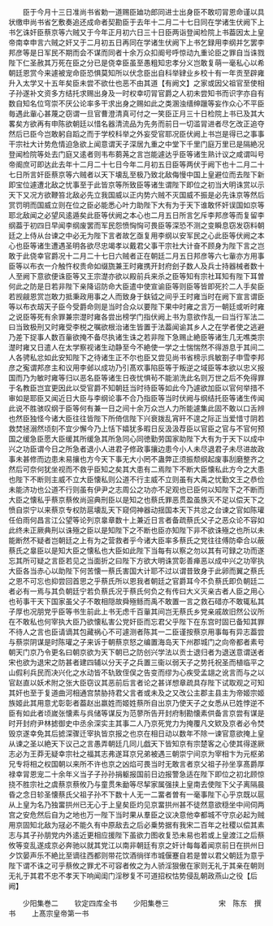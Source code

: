 <!-- { "loadSidebar": true } -->
　　臣于今月十三日准尚书省勅一道赐臣廸功郎同进士出身臣不敢叨冐恩命谨以具状缴申尚书省乞敷奏追还成命者契勘臣于去年十二月二十七日同在学诸生伏阙下上书乞诛奸臣蔡京等六贼又于今年正月初六日三十日臣两诣登闻检院上书葢因太上皇帝南幸申言六贼之奸又于二月初五日再同在学诸生伏阙下上书乞録用李纲并乞罢李邦彦等是日军民不期而会不谋而同者十余万众扣阍号呼惊动九重论臣之罪自当诛戮陛下仁圣赦其万死在臣之分已是侥幸臣虽至愚粗知忠孝分义岂敢复萌一毫私心以希朝廷恩赏今来遽被宠命臣恐惧莫知所以伏念臣出自科举肄业乡校十有一年贡至辟雍升入太学又十五年矣臣未尝不欲仕也恶不由其道【有阙文】之家或因父祖官至使相子孙遂补文资多方结托求赐出身及一时权幸叨冐官爵之人初未尝知书而识字亦自有数自知名位穹崇不厌公论率多干求出身之赐如此之类溷浊缙绅躐等妄作众心不平臣毎遇此軰心甚蔑之窃谓一旦官曹澄清真可付之一笑臣正月三十日检院上书已及其大畧矣方欲再有申陈欲朝廷以惜名器清流品为先务而前日一切滥冐进者尽乞改正追夺然后已臣今岂敢躬自蹈之而于学校科举之外妄受官耶况臣伏阙上书岂是得已之事事干宗社大计势危情迫急欲上闻意谓天子深居九重之中堂下千里门庭万里已是隔絶况登闻检院等处去门庭又逺者则韦布蒭荛之言岂能遽达乎臣等诸生熟计议之咸谓叫号帝阍庶可即达此去年十二月二十七日今年二月初五日臣等两伏于阙下也十二月二十七日所言奸臣蔡京等六贼者以天下壊乱至极乃致北敌侮慢中国上皇避位而去陛下新即宝位遽遭北敌之忧事至于此皆京等所致臣等诸生谓陛下即位之初当大明诛赏以示天下又况方欲鞭笞北敌必先立我国威以正内势六贼不灭国威不振是必先诛京等然后赏罚明而国威立则在位之臣必能悉心叶力助陛下大有为于天下谁敢怀奸误国如京等耶北敌闻之必望风逺遁矣此臣等伏阙之本心也二月五日所言乞斥李邦彦等而复留李纲葢于初四日早闻李纲废罢而军民怨愤恟恟可畏臣等深恐不测之变瞬息窃发窃料朝廷之上侍从台谏之中必无为陛下言者故乞亟复用李纲以安军民之心此臣等伏阙之本心也臣等诸生遭遇圣明各欲尽忠竭孝以戴君父事干宗社大计奋不顾身为陛下言之岂敢于此侥幸官爵况十二月二十七日六贼者正在朝廷二月五日邦彦等六七軰亦方用事臣等以布衣一介触忤权贵命如缀旒兼王时雍携开封府刽子数人及兵士持器械者数十人至阙下意欲便诛臣等又王宗濋亦欲以殿前兵来杀之臣等知有宗社耳知有陛下耳曽何此之防是日若非陛下亲降诏防命大臣遣中使宣谕臣等则臣等皆即死扵二人手矣臣若觊觎恩赏岂敢力抵秉政用事之人而致身于鈇钺之间乎王时雍当时在阙下宣言谓臣等以布衣刼天子臣今受爵命则是当时合众以要陛下果中时雍之言万一朝廷或听时雍之说臣等死有余罪兼宗濋时雍各尝出榜学门指伏阙上书为意欲作乱一曰当行军法二曰当致极刑又时雍受李棁之嘱欲根治诸生皆置于法葢闻谕其乡人之在学者使之逃避乃差下捉事人数百軰欲掩不备尽执诸生诛之若非陛下急赐止絶臣等诸生几无噍类宗濋时雍又日遣人在太学察视诸生动静至今不絶使一学之士惴惴然不得游息于其间二人各骋私忿如此安知陛下之待诸生正不尔也臣又尝见尚书省榜示呉敏劄子申雪李邦彦之寃谓邦彦主和议用李邺以成功乃引髙欢事陷臣等于叛逆之域臣等本欲以忠义报国而乃为敏时雍等归以恶名臣等诸生日夜忧惧茍不能湔洗此名则万世之后不免得罪于名教臣岂宜更因此以受官爵不知朝廷当时待臣等如此今乃遽欲加臣以官何举措不审如是耶臣又闻近日大臣与李纲论事不合乃指臣等当时伏阙与纲结托臣等诸生传闻此说不胜骇叹纲于臣等何有兼一日之间十余万众岂人力所能遽集此固不敢以口舌辨也然臣独怪今诸大臣往往皆陛下所倚信陛下兴衰拨乱宵旰不遑之际正当爱惜寸阴若救焚拯溺然顷刻不宜少懈今乃上恬下嬉犹多暇日反汲汲荐臣以官臣之官与不官何预国之缓急臣愿大臣缓其所缓急其所急同心同徳勤劳国家助陛下大有为于天下以成中兴之功臣谓今日之所急者退小人进君子修政事攘边患今小人未尽退君子未尽进故政事未甚修而边患未易攘也方今天下事无大小罔不蛊弊正须振颓纲起废事刮磨整齐之然后可奈何犹坐视而不救乎臣知之矣其大患有二焉陛下不断大臣懐私此方今之大患也陛下不断则主威不立大臣懐私则公道不行主威不立则虽有大禹之忧勤文王之恭俭未能济功也公道不行则虽有伊尹之志周公之功亦不足观也已臣何以知陛下之不断而大臣之懐私乎蔡京蔡攸尚逭典刑臣以是知之也蔡氏罪恶贯盈虽族灭不足以偿天下之愤自崇宁以来蔡京专权防扈壊乱天下窥伺神器动揺国本天下共忿之台谏之官如陈瓘任伯雨何昌言江公望等论列京辠章数十上兼近日言者备疏蔡氏父子之恶众论不容如此终未正厥典刑以诛殛之臣以是知陛下之不断也臣亦知陛下非不欲诛殛之也所以未能断然不疑者岂朝廷之上有为之营救者乎今诸大臣率多蔡氏之党往往傅防牵合以蔽蔡氏之辠臣以是知大臣之懐私也大臣如此陛下当每有以察之勿以其有可録之功而遂忘其所可疑之言臣若见之当面折之曰陛下方欲大明诛赏彰善瘅恶以成中兴之功宰执大臣各当赤心以助陛下何苦懐一蔡氏害国大计耶不过以谓昔致身于此卵而翼之蔡氏之恩不可忘也抑尝回首思之乎蔡氏所以恩我者朝廷之官爵耳今不负蔡氏即负朝廷二者必有一焉与其负朝廷宁若负蔡氏况于蔡氏何负之有传曰大义灭亲古者人臣之用心也茍事干天下国家虽父子不敢相隠故舜殛鲧而禹不敢置一言之救石碏亦不敢辄私其子厚也况朋党乎臣等书生前此上书无虑千百軰其间岂无蔡氏乡党亲戚故旧然公议所在不敢私也何宰执大臣乃欲懐私害公党奸臣而忘君父乎陛下在东宫时固已备知其罪不待人之言也臣请谪其包藏祸心不可遽测者陈其一二臣谨按蔡京用事每有异志葢尝与蔡崇阴谋是时陈瓘之子来诉于朝蔡京怒之编置海岛天下州郡城门之向帝都者素号朝天门京乃令更名曰朝京欲为天下朝已之防创兴学法以贡士退归者为退送意谓送者宋也欲为退宋之防甚者建四辅以分天子之兵置三衞以弱天子之势托祝圣而植临平之山假利兵民而决兴化之水动皆不轨致侄俣之告变而缪为心疾受孟翃之讹言而与之以官赵直以妖术附之张大臣窃议其恶前后言者论之甚详想章疏具存陛下试取观之可知其奸也至于复道曲河相通宫禁胁持君父言者或未及之又改公主郡主县主为帝姬宗姬族姬此其用意尤彰彰者葢赵出嬴姓而姬姓蔡所自出京乃使天子之女悉从已姓悖逆不臣有如此者顷嵗张懐素与呉储等谋反为范蓼所告开封府制勘懐素供备言京尝有谋是时开封府尹林摅御史中丞余深实主其事二人乃京死党力为掩覆凡文欵及京者必令焚毁京遂幸免其后摅深骤迁宰执皆京报之也京在相日动以数年不除一谏官意欲掩上皇从谏之圣以絶天下议己之言愚弄朝廷几同儿戯天下皆知京有宗楚客之心使其得遂厥志必为王莽无疑幸宗社之福其志弗遂耳京兄弟被遇三朝崇宁间京为宰相卞为元枢弟兄专将相之权国朝以来所不许也京之凶焰可畏当时无敢言者京父祖子孙坐享髙爵厚禄幸冐恩宠二十余年义当子子孙孙捐躯报国前日边报警急适在陛下即位之初北顾惊挠不胜宗社之虞蔡京蔡攸乃与童贯朱勔等尽挈家属强挟上皇南去使陛下父子离隔晨昏之念日轸圣懐蔡氏父祖子孙不下数十人无一二畱者曽有一毫事陛下心乎京既以扈从上皇为名乃独畱拱州已无心于上皇矣臣灼见京畱拱州甚不徒然意欲穏坐中间伺两宫之安危然后自为之地也万一陛下当时果从羣臣之议决意他幸都城不守京必起为贼用京固知北敌为冦必不能久有中原敌去之后必乗势据有我宋二百年之社稷以偿其素志与其子孙朋党内外逺近更相应援陛下虽欲力图收复恐未易也若或上皇渡江之后蔡攸等变乱遂成京必奔驰以就其党江以南非朝廷有京之奸计每每着闻京前日在拱州日夕饮晏声乐不絶比至谪往西都则带花饮酒徜徉市城偃蹇自若是曽以君父朝廷为意乎陛下谓不诛之可乎蔡攸之罪尤不可容者攸之为人骄淫狠傲在家则无礼于其亲在朝则无礼于其君不忠不孝天下响闻闺门淫秽复不可道招权怙势侵乱朝政燕山之役【后阙】












　　少阳集巻二
　　钦定四库全书
　　少阳集巻三　　　　　　　宋　陈东　撰书
　　上髙宗皇帝第一书
